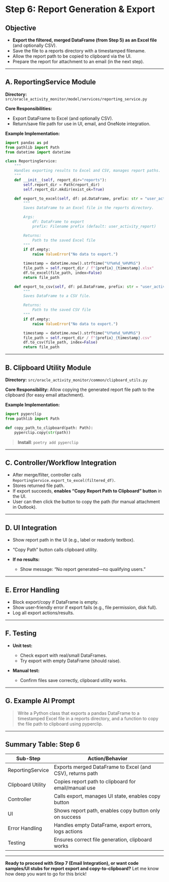 # **Step 6: Report Generation & Export**

## **Objective**

* **Export the filtered, merged DataFrame (from Step 5) as an Excel file** (and optionally CSV).
* Save the file to a reports directory with a timestamped filename.
* Allow the report path to be copied to clipboard via the UI.
* Prepare the report for attachment to an email (in the next step).

---

## **A. ReportingService Module**

**Directory:**
`src/oracle_activity_monitor/model/services/reporting_service.py`

**Core Responsibilities:**

* Export DataFrame to Excel (and optionally CSV).
* Return/save file path for use in UI, email, and OneNote integration.

**Example Implementation:**

```python
import pandas as pd
from pathlib import Path
from datetime import datetime

class ReportingService:
    """
    Handles exporting results to Excel and CSV, manages report paths.
    """
    def __init__(self, report_dir="reports"):
        self.report_dir = Path(report_dir)
        self.report_dir.mkdir(exist_ok=True)

    def export_to_excel(self, df: pd.DataFrame, prefix: str = "user_activity_report") -> Path:
        """
        Saves DataFrame to an Excel file in the reports directory.

        Args:
            df: DataFrame to export
            prefix: Filename prefix (default: user_activity_report)

        Returns:
            Path to the saved Excel file
        """
        if df.empty:
            raise ValueError("No data to export.")

        timestamp = datetime.now().strftime("%Y%m%d_%H%M%S")
        file_path = self.report_dir / f"{prefix}_{timestamp}.xlsx"
        df.to_excel(file_path, index=False)
        return file_path

    def export_to_csv(self, df: pd.DataFrame, prefix: str = "user_activity_report") -> Path:
        """
        Saves DataFrame to a CSV file.

        Returns:
            Path to the saved CSV file
        """
        if df.empty:
            raise ValueError("No data to export.")

        timestamp = datetime.now().strftime("%Y%m%d_%H%M%S")
        file_path = self.report_dir / f"{prefix}_{timestamp}.csv"
        df.to_csv(file_path, index=False)
        return file_path
```

---

## **B. Clipboard Utility Module**

**Directory:**
`src/oracle_activity_monitor/common/clipboard_utils.py`

**Core Responsibility:**
Allow copying the generated report file path to the clipboard (for easy email attachment).

**Example Implementation:**

```python
import pyperclip
from pathlib import Path

def copy_path_to_clipboard(path: Path):
    pyperclip.copy(str(path))
```

> **Install**: `poetry add pyperclip`

---

## **C. Controller/Workflow Integration**

* After merge/filter, controller calls `ReportingService.export_to_excel(filtered_df)`.
* Stores returned file path.
* If export succeeds, **enables “Copy Report Path to Clipboard” button** in the UI.
* User can then click the button to copy the path (for manual attachment in Outlook).

---

## **D. UI Integration**

* Show report path in the UI (e.g., label or readonly textbox).
* “Copy Path” button calls clipboard utility.
* **If no results:**

  * Show message: “No report generated—no qualifying users.”

---

## **E. Error Handling**

* Block export/copy if DataFrame is empty.
* Show user-friendly error if export fails (e.g., file permission, disk full).
* Log all export actions/results.

---

## **F. Testing**

* **Unit test:**

  * Check export with real/small DataFrames.
  * Try export with empty DataFrame (should raise).
* **Manual test:**

  * Confirm files save correctly, clipboard utility works.

---

## **G. Example AI Prompt**

> Write a Python class that exports a pandas DataFrame to a timestamped Excel file in a reports directory, and a function to copy the file path to clipboard using pyperclip.

---

## **Summary Table: Step 6**

| Sub-Step          | Action/Behavior                                           |
| ----------------- | --------------------------------------------------------- |
| ReportingService  | Exports merged DataFrame to Excel (and CSV), returns path |
| Clipboard Utility | Copies report path to clipboard for email/manual use      |
| Controller        | Calls export, manages UI state, enables copy button       |
| UI                | Shows report path, enables copy button only on success    |
| Error Handling    | Handles empty DataFrame, export errors, logs actions      |
| Testing           | Ensures correct file generation, clipboard works          |

---

**Ready to proceed with Step 7 (Email Integration), or want code samples/UI stubs for report export and copy-to-clipboard?**
Let me know how deep you want to go for this brick!
